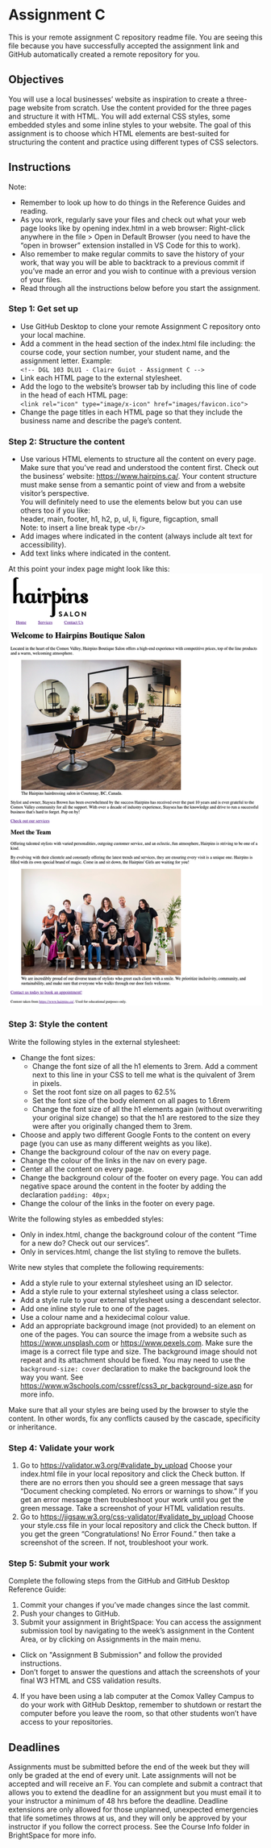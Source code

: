 # Assignment C
This is your remote assignment C repository readme file. You are seeing this file because you have successfully accepted the assignment link and GitHub automatically created a remote repository for you.
## Objectives
You will use a local businesses’ website as inspiration to create a three-page website from scratch. Use the content provided for the three pages and structure it with HTML. You will add external CSS styles, some embedded styles and some inline styles to your website. The goal of this assignment is to choose which HTML elements are best-suited for structuring the content and practice using different types of CSS selectors.
## Instructions
Note: 
* Remember to look up how to do things in the Reference Guides and reading.
* As you work, regularly save your files and check out what your web page looks like by opening index.html in a web browser: Right-click anywhere in the file > Open in Default Browser (you need to have the “open in browser” extension installed in VS Code for this to work).
* Also remember to make regular commits to save the history of your work, that way you will be able to backtrack to a previous commit if you’ve made an error and you wish to continue with a previous version of your files.
* Read through all the instructions below before you start the assignment.
### Step 1: Get set up
* Use GitHub Desktop to clone your remote Assignment C repository onto your local machine.
* Add a comment in the head section of the index.html file including: the course code, your section number, your student name, and the assignment letter. Example: <br/>
`<!-- DGL 103 DLU1 - Claire Guiot - Assignment C -->`
* Link each HTML page to the external stylesheet.
* Add the logo to the website’s browser tab by including this line of code in the head of each HTML page: <br/>`<link rel="icon" type="image/x-icon" href="images/favicon.ico">` 
* Change the page titles in each HTML page so that they include the business name and describe the page’s content.
### Step 2: Structure the content
* Use various HTML elements to structure all the content on every page. Make sure that you’ve read and understood the content first. Check out the business’ website: https://www.hairpins.ca/. Your content structure must make sense from a semantic point of view and from a website visitor’s perspective.<br/>
You will definitely need to use the elements below but you can use others too if you like:<br/> 
header, main, footer, h1, h2, p, ul, li, figure, figcaption, small<br/>
Note: to insert a line break type `<br/>`
* Add images where indicated in the content (always include alt text for accessibility).
* Add text links where indicated in the content. 

At this point your index page might look like this:
![Image of sample webpage](images/README-index-html.png)
### Step 3: Style the content
Write the following styles in the external stylesheet:
* Change the font sizes:
  * Change the font size of all the h1 elements to 3rem. Add a comment next to this line in your CSS to tell me what is the quivalent of 3rem in pixels.
  * Set the root font size on all pages to 62.5%
  * Set the font size of the body element on all pages to 1.6rem
  * Change the font size of all the h1 elements again (without overwriting your original size change) so that the h1 are restored to the size they were after you originally changed them to 3rem.
* Choose and apply two different Google Fonts to the content on every page (you can use as many different weights as you like). 
* Change the background colour of the nav on every page. 
* Change the colour of the links in the nav on every page.
* Center all the content on every page.
* Change the background colour of the footer on every page. You can add negative space around the content in the footer by adding the declaration `padding: 40px;`
* Change the colour of the links in the footer on every page. 

Write the following styles as embedded styles:
* Only in index.html, change the background colour of the content “Time for a new do? Check out our services”. 
* Only in services.html, change the list styling to remove the bullets.

Write new styles that complete the following requirements:
* Add a style rule to your external stylesheet using an ID selector.
* Add a style rule to your external stylesheet using a class selector.
* Add a style rule to your external stylesheet using a descendant selector.
* Add one inline style rule to one of the pages.
* Use a colour name and a hexidecimal colour value.
* Add an appropriate background image (not provided) to an element on one of the pages. You can source the image from a website such as https://www.unsplash.com or https://www.pexels.com. Make sure the image is a correct file type and size. The background image should not repeat and its attachment should be fixed. You may need to use the `background-size: cover` declaration to make the background look the way you want. See https://www.w3schools.com/cssref/css3_pr_background-size.asp for more info.

Make sure that all your styles are being used by the browser to style the content. In other words, fix any conflicts caused by the cascade, specificity or inheritance.

### Step 4: Validate your work
1. Go to https://validator.w3.org/#validate_by_upload 
Choose your index.html file in your local repository and click the Check button. If there are no errors then you should see a green message that says “Document checking completed. No errors or warnings to show.” If you get an error message then troubleshoot your work until you get the green message.
Take a screenshot of your HTML validation results. 
2. Go to https://jigsaw.w3.org/css-validator/#validate_by_upload 
Choose your style.css file in your local repository and click the Check button.
If you get the green “Congratulations! No Error Found.” then take a screenshot of the screen. If not, troubleshoot your work.

### Step 5: Submit your work
Complete the following steps from the GitHub and GitHub Desktop Reference Guide:
1. Commit your changes if you’ve made changes since the last commit.
2. Push your changes to GitHub.
3. Submit your assignment in BrightSpace:
You can access the assignment submission tool by navigating to the week’s assignment in the Content Area, or by clicking on Assignments in the main menu. 
  * Click on "Assignment B Submission" and follow the provided instructions. 
  * Don’t forget to answer the questions and attach the screenshots of your final W3 HTML and CSS validation results.
4. If you have been using a lab computer at the Comox Valley Campus to do your work with GitHub Desktop, remember to shutdown or restart the computer before you leave the room, so that other students won’t have access to your repositories.

## Deadlines
Assignments must be submitted before the end of the week but they will only be graded at the end of every unit. Late assignments will not be accepted and will receive an F. You can complete and submit a contract that allows you to extend the deadline for an assignment but you must email it to your instructor a minimum of 48 hrs before the deadline. Deadline extensions are only allowed for those unplanned, unexpected emergencies that life sometimes throws at us, and they will only be approved by your instructor if you follow the correct process. See the Course Info folder in BrightSpace for more info.